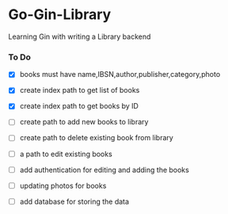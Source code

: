 # Go-Gin-Library
Learning Gin with writing a Library backend

### To Do
- [x] books must have name,IBSN,author,publisher,category,photo
- [x] create index path to get list of books
- [x] create index path to get books by ID
- [ ] create path to add new books to library
- [ ] create path to delete existing book from library
- [ ] a path to edit existing books
- [ ] add authentication for editing and adding the books
- [ ] updating photos for books
- [ ] add database for storing the data

